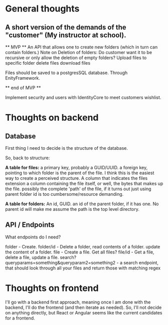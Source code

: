 # General thoughts

## A short version of the demands of the "customer" (My instructor at school). 
** MVP **
An API that allows one to create new folders (which in turn can contain folders.)
Note on Deletion of folders: Do customer want it to be recursive or only allow the deletion of empty folders? 
Upload files to specific folder
delete files
download files

Files should be saved to a postgresSQL database. Through EnityFramework. 

** end of MVP **

Implement security and users with IdentityCore to meet customers wishlist.

# Thoughts on backend

## Database
First thing I need to decide is the structure of the database. 

So, back to structure: 

**A table for files:**
a primary key, probably a GUID/UUID.
a foreign key, pointing to which folder is the parent of the file. I think this is the easiest way to create a perceived structure. 
A column that indicates the files extension
a column containing the file itself, or well, the bytes that makes up the file. 
possibly the complete 'path' of the file, if it turns out just using parent folder id is too cumbersome/resource demanding. 


**A table for folders:**
An id, GUID.
an id of the parent folder, if it has one. No parent id will make me assume the path is the top level directory.

## API / Endpoints

What endpoints do I need? 

folder - Create. 
folder/id - Delete a folder, read contents of a folder. update the content of a folder. 
file - Create a file. Get all files? 
file/id - Get a file, delete a file, update a file. 
search?queryparams=something&queryparam2=something2 - a search endpoint, that should look through all your files and return those with matching regex

# Thoughts on frontend

I'll go with a backend first approach, meaning once I am done with the backend, I'll do the frontend (and then iterate as needed). 
So, I'll not decide on anything directly, but React or Angular seems like the current candidates for a frontend.